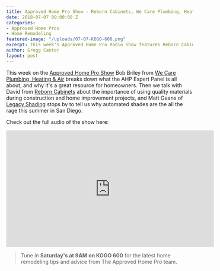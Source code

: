 ```yaml
---
title: Approved Home Pro Show - Reborn Cabinets, We Care Plumbing, Heating & Air, and Legacy Shading
date: 2018-07-07 00:00:00 Z
categories:
- Approved Home Pros
- Home Remodeling
featured-image: "/uploads/07-07-KOGO-600.png"
excerpt: This week's Approved Home Pro Radio Show features Reborn Cabinets, We Care Plumbing, Heating & Air, and Legacy Shading.
author: Gregg Cantor
layout: post
---
```


This week on the [Approved Home Pro Show](https://www.sandiegoapprovedhomepros.com/blog/the-approved-home-pro-radio-show-reborn-cabinets-we-care-plumbing-heating-air-and-legacy-shading/) Bob Briley from [We Care Plumbing, Heating & Air](https://www.wecareteam.com/) breaks down what the AHP Expert Panel is all about, and why it's a great resource for homeowners. Then we talk with David from [Reborn Cabinets](https://www.reborncabinets.com/) about the importance of using quality materials during construction and home improvement projects, and Matt Geans of [Legacy Shading](http://www.legacyshading.com/) stops by to tell us why automated shades are the all the rage this summer in San Diego.

Check out the full audio of the show here:

<div class="flex-video">
  <iframe width="560" height="315" src="https://www.youtube.com/embed/zQ3OoET22LY?rel=0&amp;showinfo=0" frameborder="0" allow="autoplay; encrypted-media" allowfullscreen></iframe>
</div>

> Tune in **Saturday's at 9AM on KOGO 600** for the latest home remodeling tips and advice from The Approved Home Pro team.
